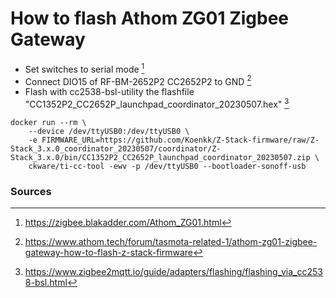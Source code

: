 # How to flash Athom ZG01 Zigbee Gateway

- Set switches to serial mode [^1]
- Connect DIO15 of RF-BM-2652P2 CC2652P2 to GND [^2]
- Flash with cc2538-bsl-utility the flashfile "CC1352P2_CC2652P_launchpad_coordinator_20230507.hex" [^3]

```
docker run --rm \
    --device /dev/ttyUSB0:/dev/ttyUSB0 \
    -e FIRMWARE_URL=https://github.com/Koenkk/Z-Stack-firmware/raw/Z-Stack_3.x.0_coordinator_20230507/coordinator/Z-Stack_3.x.0/bin/CC1352P2_CC2652P_launchpad_coordinator_20230507.zip \
    ckware/ti-cc-tool -ewv -p /dev/ttyUSB0 --bootloader-sonoff-usb
```

### Sources
[^1]: https://zigbee.blakadder.com/Athom_ZG01.html
[^2]: https://www.athom.tech/forum/tasmota-related-1/athom-zg01-zigbee-gateway-how-to-flash-z-stack-firmware
[^3]: https://www.zigbee2mqtt.io/guide/adapters/flashing/flashing_via_cc2538-bsl.html
